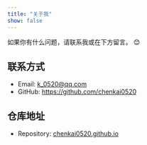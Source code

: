 ```yaml
---
title: "关于我"
show: false
---
```


如果你有什么问题，请联系我或在下方留言。
😊
## 联系方式

+ Email: [k_0520@qq.com](mailto:k_0520@qq.com)
+ GitHub: <https://github.com/chenkai0520>

## 仓库地址

+ Repository: [chenkai0520.github.io](https://github.com/chenkai0520/chenkai0520.github.io)

